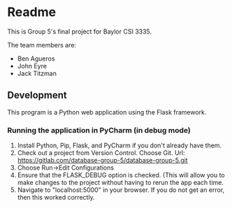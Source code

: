 # Readme
This is Group 5's final project for Baylor CSI 3335.

The team members are:
* Ben Agueros
* John Eyre
* Jack Titzman

## Development
This program is a Python web application using the Flask framework.

### Running the application in PyCharm (in debug mode)
1. Install Python, Pip, Flask, and PyCharm if you don't already have them.
2. Check out a project from Version Control. Choose Git. Url: https://gitlab.com/database-group-5/database-group-5.git
3. Choose Run->Edit Configurations
4. Ensure that the FLASK_DEBUG option is checked. (This will allow you to make changes to the project without having to rerun the app each time.
5. Navigate to "localhost:5000" in your browser. If you do not get an error, then this worked correctly.